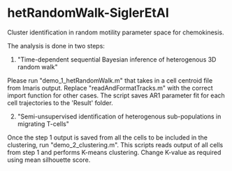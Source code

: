 # hetRandomWalk-SiglerEtAl
Cluster identification in random motility parameter space for chemokinesis. 

The analysis is done in two steps:

1) "Time-dependent sequential Bayesian inference of heterogenous 3D random walk" 

Please run "demo_1_hetRandomWalk.m" that takes in a cell centroid file from Imaris output. Replace "readAndFormatTracks.m" with the correct import function for other cases. The script saves AR1 parameter fit for each cell trajectories to the 'Result' folder.

2) "Semi-unsupervised identification of heterogenous sub-populations in migrating T-cells"

Once the step 1 output is saved from all the cells to be included in the clustering, run "demo_2_clustering.m". This scripts reads output of all cells from step 1 and performs K-means clustering. Change K-value as required using mean silhouette score.